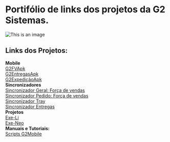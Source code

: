 # Portifólio de links dos projetos da G2 Sistemas.
![This is an image](http://cloud47.p80.com.br:8080/g2mob/resources/img/g2-logo.png)

## Links dos Projetos:<br/>
**Mobile**<br/>
<a href="url">G2FVApk</a><br/>
<a href="url">G2EntregasApk</a><br/>
<a href="url">G2ExpediçãoApk</a><br/>
**Sincronizadores**<br/>
<a href="url">Sincronizador Geral: Força de vendas</a><br/>
<a href="url">Sincronizador Pedido: Força de vendas</a><br/>
<a href="url">Sincronizador Tray</a><br/>
<a href="url">Sincronizador Entregas</a><br/>
**Projetos**<br/>
<a href="url">Exe-Li</a><br/>
<a href="url">Exe-Neo</a><br/>
**Manuais e Tutoriais:**<br/>
<a href="url">Scripts G2Mobile</a><br/>

